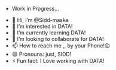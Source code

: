 * Work in Progress...
- 👋 Hi, I’m @Sidd-maske
- 👀 I’m interested in DATA!
- 🌱 I’m currently learning DATA!
- 💞️ I’m looking to collaborate for DATA!
- 📫 How to reach me ,, by your Phone!😉
- 😄 Pronouns: just, SIDD!
- ⚡ Fun fact: I Love working with DATA!

<!---
Sidd-maske/Sidd-maske is a ✨ special ✨ repository because its `README.md` (this file) appears on your GitHub profile.
You can click the Preview link to take a look at your changes.
--->
